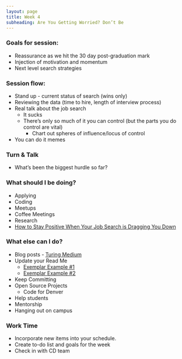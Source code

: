 ```yaml
---
layout: page
title: Week 4
subheading: Are You Getting Worried? Don’t Be
---
```



### Goals for session:
* Reassurance as we hit the 30 day post-graduation mark
* Injection of motivation and momentum
* Next level search strategies

### Session flow:
* Stand up - current status of search (wins only)
* Reviewing the data (time to hire, length of interview process)
* Real talk about the job search
    * It sucks
    * There’s only so much of it you can control (but the parts you do control are vital)
        * Chart out spheres of influence/locus of control
* You can do it memes

### Turn & Talk
* What’s been the biggest hurdle so far?

### What should I be doing?
* Applying
* Coding
* Meetups
* Coffee Meetings
* Research
* [How to Stay Positive When Your Job Search is Dragging You Down](https://www.themuse.com/advice/how-to-stay-positive-when-your-job-search-is-dragging-you-down)


### What else can I do?
* Blog posts - [Turing Medium](https://medium.com/turingschool/learning-new-languages-8ad5e5ed264d)
* Update your Read Me
    * [Exemplar Example #1](https://github.com/OphDub/espeak2)
    * [Exemplar Example #2](https://github.com/patrickmc21/fullSend)
* Keep Committing
* Open Source Projects
    * Code for Denver
* Help students
* Mentorship
* Hanging out on campus

### Work Time
 * Incorporate new items into your schedule.
 * Create to-do list and goals for the week
 * Check in with CD team
